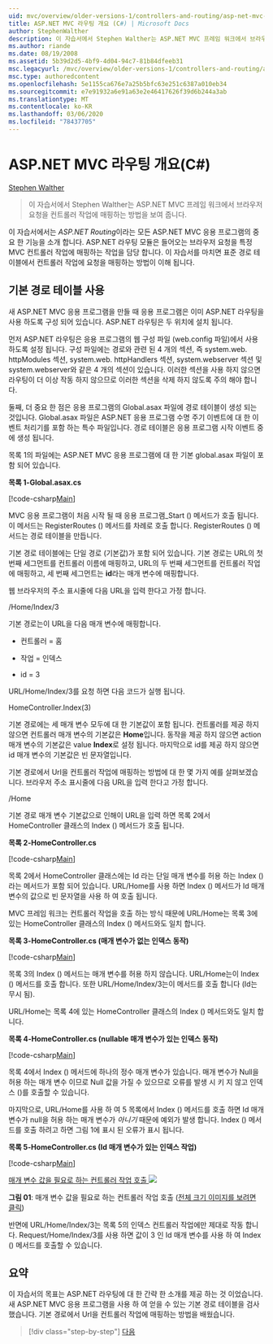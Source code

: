 ```yaml
---
uid: mvc/overview/older-versions-1/controllers-and-routing/asp-net-mvc-routing-overview-cs
title: ASP.NET MVC 라우팅 개요 (C#) | Microsoft Docs
author: StephenWalther
description: 이 자습서에서 Stephen Walther는 ASP.NET MVC 프레임 워크에서 브라우저 요청을 컨트롤러 작업에 매핑하는 방법을 보여 줍니다.
ms.author: riande
ms.date: 08/19/2008
ms.assetid: 5b39d2d5-4bf9-4d04-94c7-81b84dfeeb31
msc.legacyurl: /mvc/overview/older-versions-1/controllers-and-routing/asp-net-mvc-routing-overview-cs
msc.type: authoredcontent
ms.openlocfilehash: 5e1155ca676e7a25b5bfc63e251c6387a010eb34
ms.sourcegitcommit: e7e91932a6e91a63e2e46417626f39d6b244a3ab
ms.translationtype: MT
ms.contentlocale: ko-KR
ms.lasthandoff: 03/06/2020
ms.locfileid: "78437705"
---
```

# <a name="aspnet-mvc-routing-overview-c"></a>ASP.NET MVC 라우팅 개요(C#)

[Stephen Walther](https://github.com/StephenWalther)

> 이 자습서에서 Stephen Walther는 ASP.NET MVC 프레임 워크에서 브라우저 요청을 컨트롤러 작업에 매핑하는 방법을 보여 줍니다.

이 자습서에서는 *ASP.NET Routing*이라는 모든 ASP.NET MVC 응용 프로그램의 중요 한 기능을 소개 합니다. ASP.NET 라우팅 모듈은 들어오는 브라우저 요청을 특정 MVC 컨트롤러 작업에 매핑하는 작업을 담당 합니다. 이 자습서를 마치면 표준 경로 테이블에서 컨트롤러 작업에 요청을 매핑하는 방법이 이해 됩니다.

## <a name="using-the-default-route-table"></a>기본 경로 테이블 사용

새 ASP.NET MVC 응용 프로그램을 만들 때 응용 프로그램은 이미 ASP.NET 라우팅을 사용 하도록 구성 되어 있습니다. ASP.NET 라우팅은 두 위치에 설치 됩니다.

먼저 ASP.NET 라우팅은 응용 프로그램의 웹 구성 파일 (web.config 파일)에서 사용 하도록 설정 됩니다. 구성 파일에는 경로와 관련 된 4 개의 섹션, 즉 system.web. httpModules 섹션, system.web. httpHandlers 섹션, system.webserver 섹션 및 system.webserver와 같은 4 개의 섹션이 있습니다. 이러한 섹션을 사용 하지 않으면 라우팅이 더 이상 작동 하지 않으므로 이러한 섹션을 삭제 하지 않도록 주의 해야 합니다.

둘째, 더 중요 한 점은 응용 프로그램의 Global.asax 파일에 경로 테이블이 생성 되는 것입니다. Global.asax 파일은 ASP.NET 응용 프로그램 수명 주기 이벤트에 대 한 이벤트 처리기를 포함 하는 특수 파일입니다. 경로 테이블은 응용 프로그램 시작 이벤트 중에 생성 됩니다.

목록 1의 파일에는 ASP.NET MVC 응용 프로그램에 대 한 기본 global.asax 파일이 포함 되어 있습니다.

**목록 1-Global.asax.cs**

[!code-csharp[Main](asp-net-mvc-routing-overview-cs/samples/sample1.cs)]

MVC 응용 프로그램이 처음 시작 될 때 응용 프로그램\_Start () 메서드가 호출 됩니다. 이 메서드는 RegisterRoutes () 메서드를 차례로 호출 합니다. RegisterRoutes () 메서드는 경로 테이블을 만듭니다.

기본 경로 테이블에는 단일 경로 (기본값)가 포함 되어 있습니다. 기본 경로는 URL의 첫 번째 세그먼트를 컨트롤러 이름에 매핑하고, URL의 두 번째 세그먼트를 컨트롤러 작업에 매핑하고, 세 번째 세그먼트는 **id**라는 매개 변수에 매핑합니다.

웹 브라우저의 주소 표시줄에 다음 URL을 입력 한다고 가정 합니다.

/Home/Index/3

기본 경로는이 URL을 다음 매개 변수에 매핑합니다.

- 컨트롤러 = 홈

- 작업 = 인덱스

- id = 3

URL/Home/Index/3를 요청 하면 다음 코드가 실행 됩니다.

HomeController.Index(3)

기본 경로에는 세 매개 변수 모두에 대 한 기본값이 포함 됩니다. 컨트롤러를 제공 하지 않으면 컨트롤러 매개 변수의 기본값은 **Home**입니다. 동작을 제공 하지 않으면 action 매개 변수의 기본값은 value **Index**로 설정 됩니다. 마지막으로 id를 제공 하지 않으면 id 매개 변수의 기본값은 빈 문자열입니다.

기본 경로에서 Url을 컨트롤러 작업에 매핑하는 방법에 대 한 몇 가지 예를 살펴보겠습니다. 브라우저 주소 표시줄에 다음 URL을 입력 한다고 가정 합니다.

/Home

기본 경로 매개 변수 기본값으로 인해이 URL을 입력 하면 목록 2에서 HomeController 클래스의 Index () 메서드가 호출 됩니다.

**목록 2-HomeController.cs**

[!code-csharp[Main](asp-net-mvc-routing-overview-cs/samples/sample2.cs)]

목록 2에서 HomeController 클래스에는 Id 라는 단일 매개 변수를 허용 하는 Index () 라는 메서드가 포함 되어 있습니다. URL/Home를 사용 하면 Index () 메서드가 Id 매개 변수의 값으로 빈 문자열을 사용 하 여 호출 됩니다.

MVC 프레임 워크는 컨트롤러 작업을 호출 하는 방식 때문에 URL/Home는 목록 3에 있는 HomeController 클래스의 Index () 메서드와도 일치 합니다.

**목록 3-HomeController.cs (매개 변수가 없는 인덱스 동작)**

[!code-csharp[Main](asp-net-mvc-routing-overview-cs/samples/sample3.cs)]

목록 3의 Index () 메서드는 매개 변수를 허용 하지 않습니다. URL/Home는이 Index () 메서드를 호출 합니다. 또한 URL/Home/Index/3는이 메서드를 호출 합니다 (Id는 무시 됨).

URL/Home는 목록 4에 있는 HomeController 클래스의 Index () 메서드와도 일치 합니다.

**목록 4-HomeController.cs (nullable 매개 변수가 있는 인덱스 동작)**

[!code-csharp[Main](asp-net-mvc-routing-overview-cs/samples/sample4.cs)]

목록 4에서 Index () 메서드에 하나의 정수 매개 변수가 있습니다. 매개 변수가 Null을 허용 하는 매개 변수 이므로 Null 값을 가질 수 있으므로 오류를 발생 시 키 지 않고 인덱스 ()를 호출할 수 있습니다.

마지막으로, URL/Home를 사용 하 여 5 목록에서 Index () 메서드를 호출 하면 Id 매개 변수가 null을 허용 하는 매개 변수가 *아니기* 때문에 예외가 발생 합니다. Index () 메서드를 호출 하려고 하면 그림 1에 표시 된 오류가 표시 됩니다.

**목록 5-HomeController.cs (Id 매개 변수가 있는 인덱스 작업)**

[!code-csharp[Main](asp-net-mvc-routing-overview-cs/samples/sample5.cs)]

[매개 변수 값을 필요로 하는 컨트롤러 작업 호출 ![](asp-net-mvc-routing-overview-cs/_static/image1.jpg)](asp-net-mvc-routing-overview-cs/_static/image1.png)

**그림 01**: 매개 변수 값을 필요로 하는 컨트롤러 작업 호출 ([전체 크기 이미지를 보려면 클릭](asp-net-mvc-routing-overview-cs/_static/image2.png))

반면에 URL/Home/Index/3는 목록 5의 인덱스 컨트롤러 작업에만 제대로 작동 합니다. Request/Home/Index/3를 사용 하면 값이 3 인 Id 매개 변수를 사용 하 여 Index () 메서드를 호출할 수 있습니다.

## <a name="summary"></a>요약

이 자습서의 목표는 ASP.NET 라우팅에 대 한 간략 한 소개를 제공 하는 것 이었습니다. 새 ASP.NET MVC 응용 프로그램을 사용 하 여 얻을 수 있는 기본 경로 테이블을 검사 했습니다. 기본 경로에서 Url을 컨트롤러 작업에 매핑하는 방법을 배웠습니다.

> [!div class="step-by-step"]
> [다음](understanding-action-filters-cs.md)
